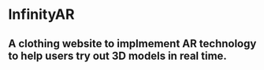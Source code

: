 # InfinityAR

## A clothing website to implmement AR technology to help users try out 3D models in real time.
